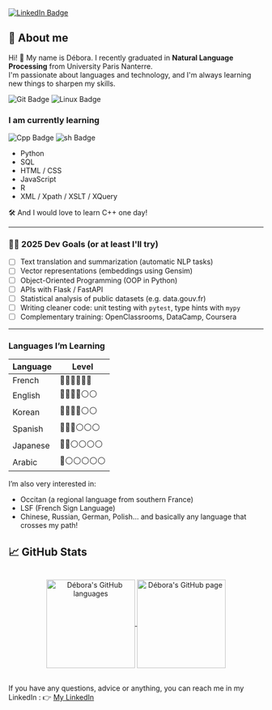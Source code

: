 <div id="social">
  <a href="https://www.linkedin.com/in/debora-van-den-zande/">
    <img src="https://img.shields.io/badge/LinkedIn-blue?style=flat&logo=linkedin&logoColor=white" alt="LinkedIn Badge"/>
  </a>
</div>


## 🤔 About me
Hi! 👋 My name is Débora. I recently graduated in **Natural Language Processing** from University Paris Nanterre.  
I'm passionate about languages and technology, and I'm always learning new things to sharpen my skills.

<div id="gitandlinuxenjoyer">
  <img src="https://img.shields.io/badge/Git-F05032?style=flat&logo=git&logoColor=white" alt="Git Badge"/>
  <img src="https://img.shields.io/badge/Linux-FCC624?style=flat&logo=linux&logoColor=black" alt="Linux Badge"/>
</div>
  
### I am currently learning

<div id="languages">
  <img src="https://img.shields.io/badge/Python-3572A5?style=flat&logo=python&logoColor=white" alt="Cpp Badge"/>
  <img src="https://img.shields.io/badge/Bash-89E051?style=flat&logo=GNU%20Bash&logoColor=black" alt="sh Badge"/>
</div>

* Python
* SQL
* HTML / CSS
* JavaScript
* R
* XML / Xpath / XSLT / XQuery

🛠️ And I would love to learn C++ one day!

---

### 👩‍💻 2025 Dev Goals (or at least I'll try)
- [ ] Text translation and summarization (automatic NLP tasks)
- [ ] Vector representations (embeddings using Gensim)
- [ ] Object-Oriented Programming (OOP in Python)
- [ ] APIs with Flask / FastAPI
- [ ] Statistical analysis of public datasets (e.g. data.gouv.fr)
- [ ] Writing cleaner code: unit testing with `pytest`, type hints with `mypy`
- [ ] Complementary training: OpenClassrooms, DataCamp, Coursera

---

### Languages I’m Learning

| Language  | Level                 |
|-----------|-----------------|
| French    | 🔵🔵🔵🔵🔵🔵       |
| English   | 🔵🔵🔵🔵⚪⚪       |
| Korean    | 🔵🔵🔵🔵⚪⚪       |
| Spanish   | 🔵🔵🔵⚪⚪⚪       |
| Japanese  | 🔵🔵⚪⚪⚪⚪       |
| Arabic    | 🔵⚪⚪⚪⚪⚪       |

I’m also very interested in:
* Occitan (a regional language from southern France)
* LSF (French Sign Language)
* Chinese, Russian, German, Polish… and basically any language that crosses my path!


## 📈 GitHub Stats
</br>
<div align="center"> 
   <a href="https://github.com/deboraptor" >
     <img align="center" src="https://github-readme-stats.vercel.app/api/top-langs/?username=deboraptor&hide=html,css,javascript,&langs_count=4&theme=radical" alt="Débora's GitHub languages" height="175"/>
   </a>
   <a href="https://github.com/deboraptor">
       <img align="center" src="https://github-readme-stats.vercel.app/api/?username=deboraptor&hide=html&theme=radical&show_icons=true" alt="Débora's GitHub page" height="175"/>
   </a>
</div>
</br>

If you have any questions, advice or anything, you can reach me in my LinkedIn : 
👉 <a href="https://www.linkedin.com/in/debora-van-den-zande/">My LinkedIn</a>
